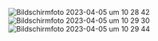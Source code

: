 ![Bildschirmfoto 2023-04-05 um 10 28 42](https://user-images.githubusercontent.com/45995648/230025924-7f916d63-7b60-4e8d-8188-721054e1a075.png)
![Bildschirmfoto 2023-04-05 um 10 29 30](https://user-images.githubusercontent.com/45995648/230025934-2b07b4b2-d98c-4309-a841-741611fc6077.png)
![Bildschirmfoto 2023-04-05 um 10 29 44](https://user-images.githubusercontent.com/45995648/230025937-8bab3feb-8187-4836-8935-19808d9db014.png)
